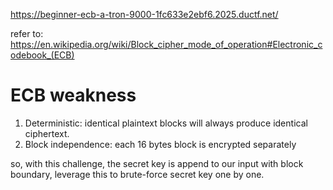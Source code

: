 https://beginner-ecb-a-tron-9000-1fc633e2ebf6.2025.ductf.net/

refer to: https://en.wikipedia.org/wiki/Block_cipher_mode_of_operation#Electronic_codebook_(ECB)

# ECB weakness

1. Deterministic: identical plaintext blocks will always produce identical ciphertext.
2. Block independence: each 16 bytes block is encrypted separately

so, with this challenge, the secret key is append to our input with block boundary, leverage this to brute-force secret key one by one.
